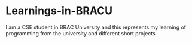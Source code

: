 # Learnings-in-BRACU
I am a CSE student in BRAC University and this represents my learning of programming from the university and different short projects 
